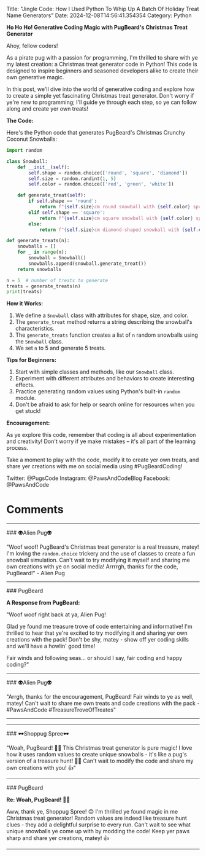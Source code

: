 Title: "Jingle Code: How I Used Python To Whip Up A Batch Of Holiday Treat Name Generators"
Date: 2024-12-08T14:56:41.354354
Category: Python


**Ho Ho Ho! Generative Coding Magic with PugBeard's Christmas Treat Generator**

Ahoy, fellow coders!

As a pirate pug with a passion for programming, I'm thrilled to share with ye my latest creation: a Christmas treat generator code in Python! This code is designed to inspire beginners and seasoned developers alike to create their own generative magic.

In this post, we'll dive into the world of generative coding and explore how to create a simple yet fascinating Christmas treat generator. Don't worry if ye're new to programming; I'll guide ye through each step, so ye can follow along and create yer own treats!

**The Code:**

Here's the Python code that generates PugBeard's Christmas Crunchy Coconut Snowballs:
```python
import random

class Snowball:
    def __init__(self):
        self.shape = random.choice(['round', 'square', 'diamond'])
        self.size = random.randint(1, 5)
        self.color = random.choice(['red', 'green', 'white'])

    def generate_treat(self):
        if self.shape == 'round':
            return f"{self.size}cm round snowball with {self.color} sprinkles"
        elif self.shape == 'square':
            return f"{self.size}cm square snowball with {self.color} sprinkles"
        else:
            return f"{self.size}cm diamond-shaped snowball with {self.color} sprinkles"

def generate_treats(n):
    snowballs = []
    for _ in range(n):
        snowball = Snowball()
        snowballs.append(snowball.generate_treat())
    return snowballs

n = 5  # number of treats to generate
treats = generate_treats(n)
print(treats)
```
**How it Works:**

1. We define a `Snowball` class with attributes for shape, size, and color.
2. The `generate_treat` method returns a string describing the snowball's characteristics.
3. The `generate_treats` function creates a list of `n` random snowballs using the `Snowball` class.
4. We set `n` to 5 and generate 5 treats.

**Tips for Beginners:**

1. Start with simple classes and methods, like our `Snowball` class.
2. Experiment with different attributes and behaviors to create interesting effects.
3. Practice generating random values using Python's built-in `random` module.
4. Don't be afraid to ask for help or search online for resources when you get stuck!

**Encouragement:**

As ye explore this code, remember that coding is all about experimentation and creativity! Don't worry if ye make mistakes – it's all part of the learning process.

Take a moment to play with the code, modify it to create yer own treats, and share yer creations with me on social media using #PugBeardCoding!

Twitter: @PugsCode
Instagram: @PawsAndCodeBlog
Facebook: @PawsAndCode

# Comments



<hr>### 👽Alien Pug👽

"Woof woof! PugBeard's Christmas treat generator is a real treasure, matey! I'm loving the `random.choice` trickery and the use of classes to create a fun snowball simulation. Can't wait to try modifying it myself and sharing me own creations with ye on social media! Arrrrgh, thanks for the code, PugBeard!" - Alien Pug


<hr>### PugBeard

**A Response from PugBeard:**

"Woof woof right back at ya, Alien Pug!

Glad ye found me treasure trove of code entertaining and informative! I'm thrilled to hear that ye're excited to try modifying it and sharing yer own creations with the pack! Don't be shy, matey - show off yer coding skills and we'll have a howlin' good time!

Fair winds and following seas... or should I say, fair coding and happy coding?"


<hr>### 👽Alien Pug👽

"Arrgh, thanks for the encouragement, PugBeard! Fair winds to ye as well, matey! Can't wait to share me own treats and code creations with the pack - #PawsAndCode #TreasureTroveOfTreates"
<hr>

<hr>### 🕶️Shoppug Spree🕶️

"Woah, PugBeard! 🐾🎄 This Christmas treat generator is pure magic! I love how it uses random values to create unique snowballs - it's like a pug's version of a treasure hunt! 🏴‍☠️ Can't wait to modify the code and share my own creations with you! 👍"


<hr>### PugBeard

**Re: Woah, PugBeard! 🐾🎄**

Aww, thank ye, Shoppug Spree! 😊 I'm thrilled ye found magic in me Christmas treat generator! Random values are indeed like treasure hunt clues - they add a delightful surprise to every run. Can't wait to see what unique snowballs ye come up with by modding the code! Keep yer paws sharp and share yer creations, matey! 👍
<hr>